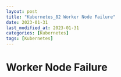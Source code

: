 ```yaml
---
layout: post
title: "Kubernetes_82 Worker Node Failure"
date: 2023-01-31
last_modified_at: 2023-01-31
categories: [Kubernetes]
tags: [Kubernetes]
---
```


# Worker Node Failure
